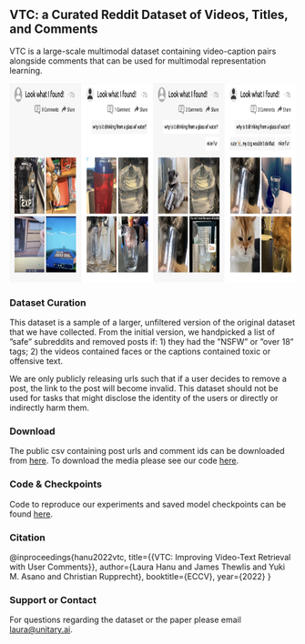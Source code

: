 ## VTC: a Curated Reddit Dataset of Videos, Titles, and Comments

VTC is a large-scale multimodal dataset containing video-caption pairs alongside comments that can be used for multimodal representation learning.

<p align="center">
<img  src=https://github.com/unitaryai/VTC/blob/main/vtc_fig.png height="350">
</p>

### Dataset Curation

This dataset is a sample of a larger, unfiltered version of the original dataset that we have collected. From the initial version, we handpicked a list of ”safe” subreddits and removed posts if: 1) they had the ”NSFW” or ”over 18” tags; 2) the videos contained faces or the captions contained toxic or offensive text.

We are only publicly releasing urls such that if a user decides to remove a post, the link to the post will become invalid. This dataset should not be used for tasks that might disclose the identity of the users or directly or indirectly harm them.

### Download

The public csv containing post urls and comment ids can be downloaded from [here](https://github.com/unitaryai/VTC/releases/download/v0.1.0-alpha/VTC_v1.0_public.csv.tar.gz). To download the media please see our code [here](https://github.com/unitaryai/VTC-dataset).

### Code & Checkpoints

Code to reproduce our experiments and saved model checkpoints can be found [here](https://github.com/unitaryai/VTC).


### Citation

@inproceedings{hanu2022vtc,
    title={{VTC: Improving Video-Text Retrieval with User Comments}},
    author={Laura Hanu and James Thewlis and Yuki M. Asano and Christian Rupprecht},
    booktitle={ECCV},
    year={2022}
}

### Support or Contact

For questions regarding the dataset or the paper please email laura@unitary.ai.
